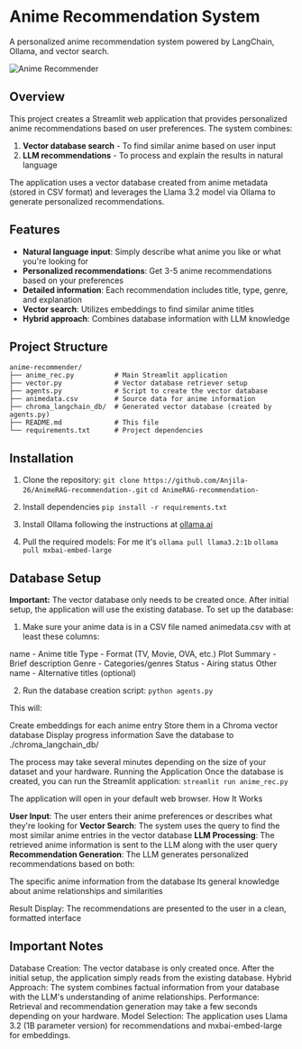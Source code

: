 # Anime Recommendation System

A personalized anime recommendation system powered by LangChain, Ollama, and vector search.

![Anime Recommender](https://github.com/username/anime-recommender/blob/main/screenshots/app_screenshot.png)

## Overview

This project creates a Streamlit web application that provides personalized anime recommendations based on user preferences. The system combines:

1. **Vector database search** - To find similar anime based on user input
2. **LLM recommendations** - To process and explain the results in natural language

The application uses a vector database created from anime metadata (stored in CSV format) and leverages the Llama 3.2 model via Ollama to generate personalized recommendations.

## Features

- **Natural language input**: Simply describe what anime you like or what you're looking for
- **Personalized recommendations**: Get 3-5 anime recommendations based on your preferences
- **Detailed information**: Each recommendation includes title, type, genre, and explanation
- **Vector search**: Utilizes embeddings to find similar anime titles
- **Hybrid approach**: Combines database information with LLM knowledge

## Project Structure
```
anime-recommender/
├── anime_rec.py          # Main Streamlit application
├── vector.py             # Vector database retriever setup
├── agents.py             # Script to create the vector database
├── animedata.csv         # Source data for anime information
├── chroma_langchain_db/  # Generated vector database (created by agents.py)
├── README.md             # This file
└── requirements.txt      # Project dependencies
```

## Installation

1. Clone the repository:
   `git clone https://github.com/Anjila-26/AnimeRAG-recommendation-.git`
   `cd AnimeRAG-recommendation-`

2. Install dependencies
`pip install -r requirements.txt`

3. Install Ollama following the instructions at [ollama.ai](https://ollama.com/)

4. Pull the required models:
For me it's
`ollama pull llama3.2:1b`
`ollama pull mxbai-embed-large`

## Database Setup
**Important:** The vector database only needs to be created once. After initial setup, the application will use the existing database.
To set up the database:

1. Make sure your anime data is in a CSV file named animedata.csv with at least these columns:

name - Anime title
Type - Format (TV, Movie, OVA, etc.)
Plot Summary - Brief description
Genre - Categories/genres
Status - Airing status
Other name - Alternative titles (optional)

2. Run the database creation script:
`python agents.py`

This will:

Create embeddings for each anime entry
Store them in a Chroma vector database
Display progress information
Save the database to ./chroma_langchain_db/

The process may take several minutes depending on the size of your dataset and your hardware.
Running the Application
Once the database is created, you can run the Streamlit application:
`streamlit run anime_rec.py`

The application will open in your default web browser.
How It Works

**User Input**: The user enters their anime preferences or describes what they're looking for
**Vector Search**: The system uses the query to find the most similar anime entries in the vector database
**LLM Processing**: The retrieved anime information is sent to the LLM along with the user query
**Recommendation Generation**: The LLM generates personalized recommendations based on both:

The specific anime information from the database
Its general knowledge about anime relationships and similarities


Result Display: The recommendations are presented to the user in a clean, formatted interface

## Important Notes

Database Creation: The vector database is only created once. After the initial setup, the application simply reads from the existing database.
Hybrid Approach: The system combines factual information from your database with the LLM's understanding of anime relationships.
Performance: Retrieval and recommendation generation may take a few seconds depending on your hardware.
Model Selection: The application uses Llama 3.2 (1B parameter version) for recommendations and mxbai-embed-large for embeddings.


